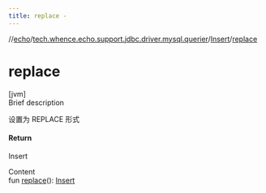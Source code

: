 ```yaml
---
title: replace -
---
```

//[echo](../../index.md)/[tech.whence.echo.support.jdbc.driver.mysql.querier](../index.md)/[Insert](index.md)/[replace](replace.md)



# replace  
[jvm]  
Brief description  


设置为 REPLACE 形式



#### Return  


Insert

  
Content  
fun [replace](replace.md)(): [Insert](index.md)  



